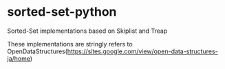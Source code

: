 # sorted-set-python
Sorted-Set implementations based on Skiplist and Treap

These implementations are stringly refers to OpenDataStructures(https://sites.google.com/view/open-data-structures-ja/home)
